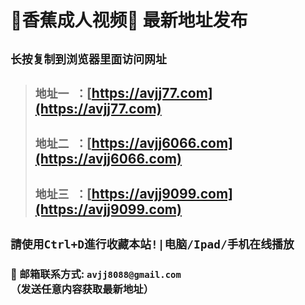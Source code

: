 # 🌟香蕉成人视频🌟 最新地址发布 
## `长按复制到浏览器里面访问网址`
>##  `地址一 ：`[https://avjj77.com](https://avjj77.com)
>##  `地址二 ：`[https://avjj6066.com](https://avjj6066.com)
>##  `地址三 ：`[https://avjj9099.com](https://avjj9099.com)

## `請使用Ctrl+D進行收藏本站!|电脑/Ipad/手机在线播放`
### 📧 邮箱联系方式: `avjj8088@gmail.com` （发送任意内容获取最新地址）

